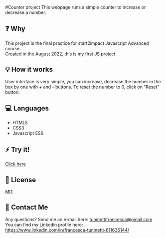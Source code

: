 
#Counter project
This webpage runs a simple counter to increase or decrease a number. 

## :question: Why
This project is the final practice for start2impact Javascript Advanced course.<br>
Created in the August 2022, this is my first JS project.

## :bulb: How it works
User interface is very simple, you can increase, decrease the number in the box by one with + and - buttons. To reset the number to 0, click on "Reset" button:

## :computer: Languages
* HTML5
* CSS3
* Javascript ES6

## :zap:  Try it!
<a href="https://fancy-beijinho-21f259.netlify.app"> Click here </a>

## :page_with_curl:  License
[MIT](https://choosealicense.com/licenses/mit/)

## :e-mail: Contact Me
Any questions? Send me an e-mail here: tuninettifrancesca@gmail.com <br>
You can find my Linkedin profile here: https://www.linkedin.com/in/francesca-tuninetti-611636144/
